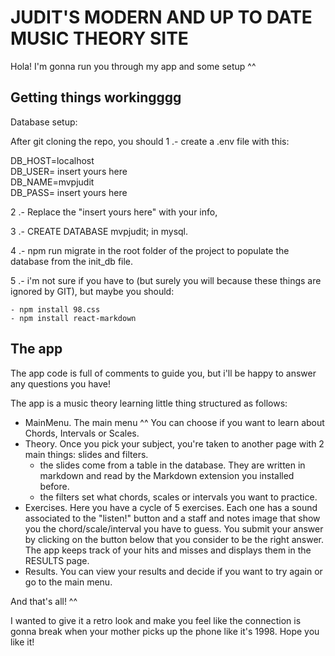# JUDIT'S MODERN AND UP TO DATE MUSIC THEORY SITE

Hola! I'm gonna run you through my app and some setup ^^


## Getting things workingggg

Database setup:

After git cloning the repo, you should
1 .- create a .env file with this:

  DB_HOST=localhost  
  DB_USER= insert yours here  
  DB_NAME=mvpjudit  
  DB_PASS= insert yours here

2 .- Replace the "insert yours here" with your info, 

3 .- CREATE DATABASE mvpjudit;
in mysql.

4 .- npm run migrate in the root folder of the project to populate the database from the init_db file.

5 .- i'm not sure if you have to (but surely you will because these things are ignored by GIT), but maybe you should:
    
    - npm install 98.css
    - npm install react-markdown

## The app

The app code is full of comments to guide you, but i'll be happy to answer any questions you have!

The app is a music theory learning little thing structured as follows:

- MainMenu. The main menu ^^ You can choose if you want to learn about Chords, Intervals or Scales.
- Theory. Once you pick your subject, you're taken to another page with 2 main things: slides and filters.
    - the slides come from a table in the database. They are written in markdown and read by the Markdown extension you installed before.
    - the filters set what chords, scales or intervals you want to practice. 
- Exercises. Here you have a cycle of 5 exercises. Each one has a sound associated to the "listen!" button and a staff and notes image that show you the chord/scale/interval you have to guess. You submit your answer by clicking on the button below that you consider to be the right answer. The app keeps track of your hits and misses and displays them in the RESULTS page.
- Results. You can view your results and decide if you want to try again or go to the main menu.

And that's all! ^^

I wanted to give it a retro look and make you feel like the connection is gonna break when your mother picks up the phone like it's 1998. Hope you like it!